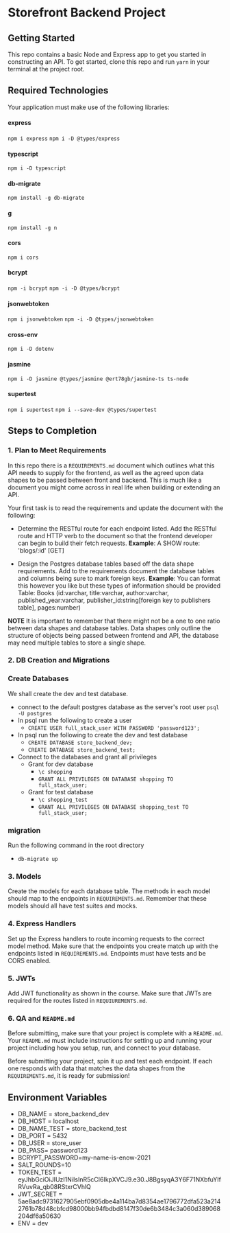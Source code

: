 # Storefront Backend Project

## Getting Started

This repo contains a basic Node and Express app to get you started in constructing an API. To get started, clone this repo and run `yarn` in your terminal at the project root.

## Required Technologies

Your application must make use of the following libraries:

#### express

`npm i express`
`npm i -D @types/express`

#### typescript

`npm i -D typescript`

#### db-migrate

`npm install -g db-migrate`

#### g

`npm install -g n`

#### cors

`npm i cors`

#### bcrypt

`npm -i bcrypt`
`npm -i -D @types/bcrypt`

#### jsonwebtoken

`npm i jsonwebtoken`
`npm -i -D @types/jsonwebtoken`

#### cross-env

`npm i -D dotenv`

#### jasmine

`npm i -D jasmine @types/jasmine @ert78gb/jasmine-ts ts-node`

#### supertest

`npm i supertest`
`npm i --save-dev @types/supertest`

## Steps to Completion

### 1. Plan to Meet Requirements

In this repo there is a `REQUIREMENTS.md` document which outlines what this API needs to supply for the frontend, as well as the agreed upon data shapes to be passed between front and backend. This is much like a document you might come across in real life when building or extending an API.

Your first task is to read the requirements and update the document with the following:

- Determine the RESTful route for each endpoint listed. Add the RESTful route and HTTP verb to the document so that the frontend developer can begin to build their fetch requests.
  **Example**: A SHOW route: 'blogs/:id' [GET]

- Design the Postgres database tables based off the data shape requirements. Add to the requirements document the database tables and columns being sure to mark foreign keys.
  **Example**: You can format this however you like but these types of information should be provided
  Table: Books (id:varchar, title:varchar, author:varchar, published_year:varchar, publisher_id:string[foreign key to publishers table], pages:number)

**NOTE** It is important to remember that there might not be a one to one ratio between data shapes and database tables. Data shapes only outline the structure of objects being passed between frontend and API, the database may need multiple tables to store a single shape.

### 2. DB Creation and Migrations

### Create Databases

We shall create the dev and test database.

- connect to the default postgres database as the server's root user `psql -U postgres`
- In psql run the following to create a user
  - `CREATE USER full_stack_user WITH PASSWORD 'password123';`
- In psql run the following to create the dev and test database
  - `CREATE DATABASE store_backend_dev;`
  - `CREATE DATABASE store_backend_test;`
- Connect to the databases and grant all privileges
  - Grant for dev database
    - `\c shopping`
    - `GRANT ALL PRIVILEGES ON DATABASE shopping TO full_stack_user;`
  - Grant for test database
    - `\c shopping_test`
    - `GRANT ALL PRIVILEGES ON DATABASE shopping_test TO full_stack_user;`

### migration

Run the following command in the root directory

- `db-migrate up`

### 3. Models

Create the models for each database table. The methods in each model should map to the endpoints in `REQUIREMENTS.md`. Remember that these models should all have test suites and mocks.

### 4. Express Handlers

Set up the Express handlers to route incoming requests to the correct model method. Make sure that the endpoints you create match up with the endpoints listed in `REQUIREMENTS.md`. Endpoints must have tests and be CORS enabled.

### 5. JWTs

Add JWT functionality as shown in the course. Make sure that JWTs are required for the routes listed in `REQUIUREMENTS.md`.

### 6. QA and `README.md`

Before submitting, make sure that your project is complete with a `README.md`. Your `README.md` must include instructions for setting up and running your project including how you setup, run, and connect to your database.

Before submitting your project, spin it up and test each endpoint. If each one responds with data that matches the data shapes from the `REQUIREMENTS.md`, it is ready for submission!

## Environment Variables

- DB_NAME = store_backend_dev
- DB_HOST = localhost
- DB_NAME_TEST = store_backend_test
- DB_PORT = 5432
- DB_USER = store_user
- DB_PASS= password123
- BCRYPT_PASSWORD=my-name-is-enow-2021
- SALT_ROUNDS=10
- TOKEN_TEST = eyJhbGciOiJIUzI1NiIsInR5cCI6IkpXVCJ9.e30.J8BgsyqA3Y6F71NXbfuYIfRVuvRa_qb08RStxrCVhlQ
- JWT_SECRET = 5ae8adc9731627905ebf0905dbe4a114ba7d8354ae1796772dfa523a2142761b78d48cbfcd98000bb94fbdbd8147f30de6b3484c3a060d389068204df6a50630
- ENV = dev
